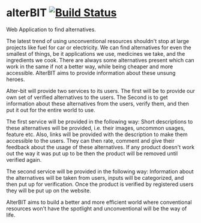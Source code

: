# alterBIT   [![Build Status](https://travis-ci.org/Dixon-Jose/alterBIT.svg?branch=master)](https://travis-ci.org/Dixon-Jose/alterBIT)

Web Application to find alternatives.

The latest trend  of using unconventional resources shouldn't stop at large projects like fuel for car or electricity. We can find alternatives for even the smallest of things, be it applications we use, medicines we take, and  the ingredients we cook. There are always some alternatives present which can work in the same if not a better way, while  being cheaper and more accessible. AlterBIT aims to provide information about these unsung heroes.

Alter-bit will provide two services to its users. The first will be to provide our own set of verified alternatives to the users. The Second is to get information about these alternatives from the users, verify them, and then put it out for the entire world to use.

The first service will be provided in the following way: Short descriptions to these alternatives will be provided, i.e. their images, uncommon usages, feature etc. Also, links will be provided with the description to make them accessible to the users. They can then rate, comment and give their feedback about the usage of these alternatives. If any product doesn't work out the way it was put up to be then the product will be removed until verified again.

The second service will be provided in the following way: Information about the alternatives will be taken from users, inputs will be categorized, and then put up for verification. Once the product is verified by registered users they will be put up on the website.

AlterBIT aims to build a better and more efficient world where conventional resources won't have the spotlight and unconventional will be the way of life.
